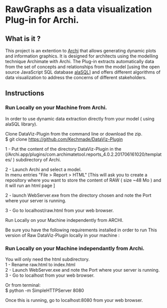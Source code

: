 # RawGraphs as a data visualization Plug-in for Archi.
## What is it ? 
This project is an extention to [Archi](https://github.com/archimatetool/archi) that allows generating dynamic plots and information graphics. It is designed for architects using the modelling technique Archimate with Archi. The Plug-in extracts automatically data from the set of concepts and relationships from the model [using the open source JavaScript SQL database [alaSQL](http://alasql.org/)] and offers different algorithms of data visualization to address the concerns of different stakeholders.

## Instructions

### Run Locally on your Machine from Archi.

In order to use dynamic data extraction directly from your model ( using alaSQL library).

Clone DataViz-Plugin from the command line or download the zip. \
$ git clone https://github.com/Kechmade/DataViz-Plugin

1 -  Put the content of the directory DataViz-Plugin in the (/Archi.app/plugins/com.archimatetool.reports_4.0.2.201706161020/templates/ ) subdirectory of Archi.


2 - Launch Archi and select a model.\
In menu entries "File > Report > HTML" [This will ask you to create a repository where you want to store the content of RAW ( size ~48 Mo ) and it  will run an html page ]


2 - launch WebServer.exe from the directory chosen and note the Port where your server is running. 

3 - Go to localhost/raw.html from your web browser. 


Run Locally on your Machine independently from ARCHI.

Be sure you have the following requirements installed in order to run This version of Raw DataViz-Plugin locally in your machine :

### Run Locally on your Machine independantly from Archi.

You will only need the html subdirectory. \
1 - Rename raw.html to index.html \
2 - Launch WebServer.exe and note the Port where your server is running. \
3 - Go to localhost from your web browser. 

Or from terminal: \
$ python -m SimpleHTTPServer 8080

Once this is running, go to localhost:8080  from your web browser. 


